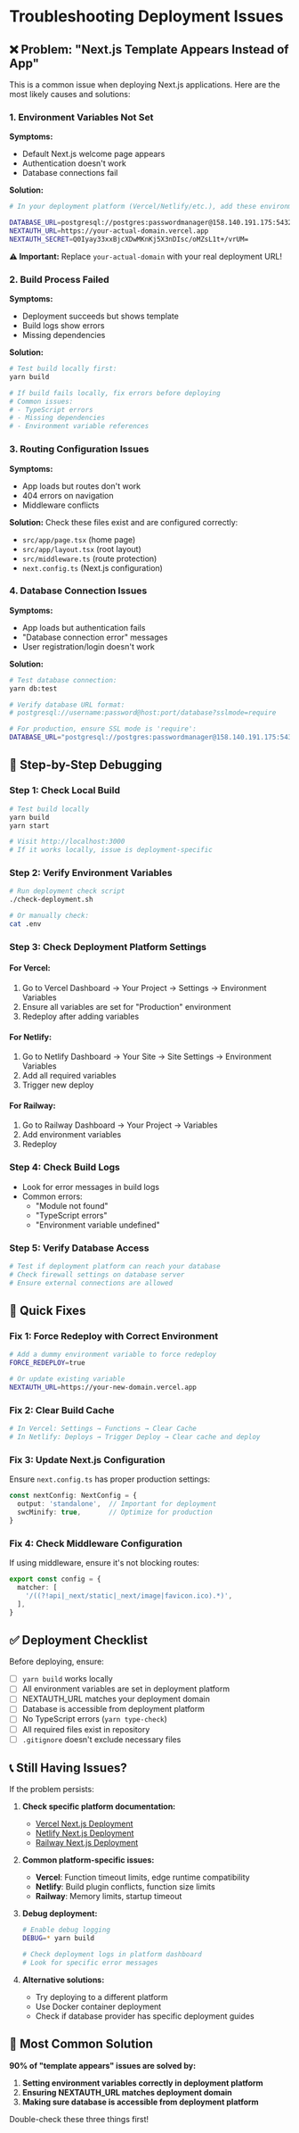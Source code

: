 # Troubleshooting Deployment Issues

## ❌ Problem: "Next.js Template Appears Instead of App"

This is a common issue when deploying Next.js applications. Here are the most likely causes and solutions:

### 1. Environment Variables Not Set

**Symptoms:**
- Default Next.js welcome page appears
- Authentication doesn't work
- Database connections fail

**Solution:**
```bash
# In your deployment platform (Vercel/Netlify/etc.), add these environment variables:

DATABASE_URL=postgresql://postgres:passwordmanager@158.140.191.175:5432/postgres?sslmode=require&connect_timeout=10
NEXTAUTH_URL=https://your-actual-domain.vercel.app
NEXTAUTH_SECRET=Q0Iyay33xxBjcXDwMKnKj5X3nDIsc/oMZsL1t+/vrUM=
```

**⚠️ Important:** Replace `your-actual-domain` with your real deployment URL!

### 2. Build Process Failed

**Symptoms:**
- Deployment succeeds but shows template
- Build logs show errors
- Missing dependencies

**Solution:**
```bash
# Test build locally first:
yarn build

# If build fails locally, fix errors before deploying
# Common issues:
# - TypeScript errors
# - Missing dependencies
# - Environment variable references
```

### 3. Routing Configuration Issues

**Symptoms:**
- App loads but routes don't work
- 404 errors on navigation
- Middleware conflicts

**Solution:**
Check these files exist and are configured correctly:
- `src/app/page.tsx` (home page)
- `src/app/layout.tsx` (root layout)
- `src/middleware.ts` (route protection)
- `next.config.ts` (Next.js configuration)

### 4. Database Connection Issues

**Symptoms:**
- App loads but authentication fails
- "Database connection error" messages
- User registration/login doesn't work

**Solution:**
```bash
# Test database connection:
yarn db:test

# Verify database URL format:
# postgresql://username:password@host:port/database?sslmode=require

# For production, ensure SSL mode is 'require':
DATABASE_URL="postgresql://postgres:passwordmanager@158.140.191.175:5432/postgres?sslmode=require&connect_timeout=10"
```

## 🔧 Step-by-Step Debugging

### Step 1: Check Local Build
```bash
# Test build locally
yarn build
yarn start

# Visit http://localhost:3000
# If it works locally, issue is deployment-specific
```

### Step 2: Verify Environment Variables
```bash
# Run deployment check script
./check-deployment.sh

# Or manually check:
cat .env
```

### Step 3: Check Deployment Platform Settings

#### For Vercel:
1. Go to Vercel Dashboard → Your Project → Settings → Environment Variables
2. Ensure all variables are set for "Production" environment
3. Redeploy after adding variables

#### For Netlify:
1. Go to Netlify Dashboard → Your Site → Site Settings → Environment Variables
2. Add all required variables
3. Trigger new deploy

#### For Railway:
1. Go to Railway Dashboard → Your Project → Variables
2. Add environment variables
3. Redeploy

### Step 4: Check Build Logs
- Look for error messages in build logs
- Common errors:
  - "Module not found"
  - "TypeScript errors"
  - "Environment variable undefined"

### Step 5: Verify Database Access
```bash
# Test if deployment platform can reach your database
# Check firewall settings on database server
# Ensure external connections are allowed
```

## 🚨 Quick Fixes

### Fix 1: Force Redeploy with Correct Environment
```bash
# Add a dummy environment variable to force redeploy
FORCE_REDEPLOY=true

# Or update existing variable
NEXTAUTH_URL=https://your-new-domain.vercel.app
```

### Fix 2: Clear Build Cache
```bash
# In Vercel: Settings → Functions → Clear Cache
# In Netlify: Deploys → Trigger Deploy → Clear cache and deploy
```

### Fix 3: Update Next.js Configuration
Ensure `next.config.ts` has proper production settings:
```typescript
const nextConfig: NextConfig = {
  output: 'standalone',  // Important for deployment
  swcMinify: true,       // Optimize for production
}
```

### Fix 4: Check Middleware Configuration
If using middleware, ensure it's not blocking routes:
```typescript
export const config = {
  matcher: [
    '/((?!api|_next/static|_next/image|favicon.ico).*)',
  ],
}
```

## ✅ Deployment Checklist

Before deploying, ensure:

- [ ] `yarn build` works locally
- [ ] All environment variables are set in deployment platform
- [ ] NEXTAUTH_URL matches your deployment domain
- [ ] Database is accessible from deployment platform
- [ ] No TypeScript errors (`yarn type-check`)
- [ ] All required files exist in repository
- [ ] `.gitignore` doesn't exclude necessary files

## 📞 Still Having Issues?

If the problem persists:

1. **Check specific platform documentation:**
   - [Vercel Next.js Deployment](https://vercel.com/docs/frameworks/nextjs)
   - [Netlify Next.js Deployment](https://docs.netlify.com/frameworks/next-js/)
   - [Railway Next.js Deployment](https://docs.railway.app/guides/nextjs)

2. **Common platform-specific issues:**
   - **Vercel**: Function timeout limits, edge runtime compatibility
   - **Netlify**: Build plugin conflicts, function size limits
   - **Railway**: Memory limits, startup timeout

3. **Debug deployment:**
   ```bash
   # Enable debug logging
   DEBUG=* yarn build
   
   # Check deployment logs in platform dashboard
   # Look for specific error messages
   ```

4. **Alternative solutions:**
   - Try deploying to a different platform
   - Use Docker container deployment
   - Check if database provider has specific deployment guides

## 🎯 Most Common Solution

**90% of "template appears" issues are solved by:**

1. **Setting environment variables correctly in deployment platform**
2. **Ensuring NEXTAUTH_URL matches deployment domain**
3. **Making sure database is accessible from deployment platform**

Double-check these three things first!
